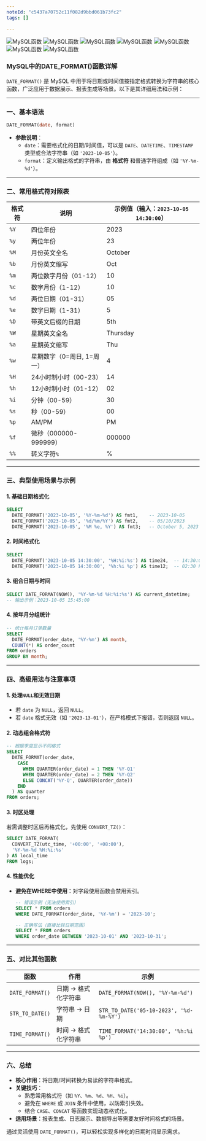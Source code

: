 ```yaml
---
noteId: "c5437a70752c11f082d9bbd061b73fc2"
tags: []

---
```


![MySQL函数](../images/ebooks/099.jpeg) 
![MySQL函数](../images/ebooks/100.jpeg) 
![MySQL函数](../images/ebooks/101.jpeg) 
![MySQL函数](../images/ebooks/102.jpeg) 
![MySQL函数](../images/ebooks/103.jpeg) 
![MySQL函数](../images/ebooks/104.jpeg) 
![MySQL函数](../images/ebooks/105.jpeg)
### **MySQL中的DATE_FORMAT()函数详解**

`DATE_FORMAT()` 是 MySQL 中用于将日期或时间值按指定格式转换为字符串的核心函数，广泛应用于数据展示、报表生成等场景。以下是其详细用法和示例：

---

### **一、基本语法**
```sql
DATE_FORMAT(date, format)
```
- **参数说明**：
  - `date`：需要格式化的日期/时间值，可以是 `DATE`、`DATETIME`、`TIMESTAMP` 类型或合法字符串（如 `'2023-10-05'`）。
  - `format`：定义输出格式的字符串，由 **格式符** 和普通字符组成（如 `'%Y-%m-%d'`）。

---

### **二、常用格式符对照表**
| 格式符 | 说明                        | 示例值（输入：`2023-10-05 14:30:00`） |
|--------|----------------------------|--------------------------------------|
| `%Y`   | 四位年份                    | 2023                                 |
| `%y`   | 两位年份                    | 23                                   |
| `%M`   | 月份英文全名                | October                              |
| `%b`   | 月份英文缩写                | Oct                                  |
| `%m`   | 两位数字月份（01-12）       | 10                                   |
| `%c`   | 数字月份（1-12）            | 10                                   |
| `%d`   | 两位日期（01-31）           | 05                                   |
| `%e`   | 数字日期（1-31）            | 5                                    |
| `%D`   | 带英文后缀的日期            | 5th                                  |
| `%W`   | 星期英文全名                | Thursday                             |
| `%a`   | 星期英文缩写                | Thu                                  |
| `%w`   | 星期数字（0=周日, 1=周一）  | 4                                    |
| `%H`   | 24小时制小时（00-23）       | 14                                   |
| `%h`   | 12小时制小时（01-12）       | 02                                   |
| `%i`   | 分钟（00-59）               | 30                                   |
| `%s`   | 秒（00-59）                 | 00                                   |
| `%p`   | AM/PM                      | PM                                   |
| `%f`   | 微秒（000000-999999）       | 000000                               |
| `%%`   | 转义字符`%`                | %                                    |

---

### **三、典型使用场景与示例**

#### **1. 基础日期格式化**
```sql
SELECT 
  DATE_FORMAT('2023-10-05', '%Y-%m-%d') AS fmt1,    -- 2023-10-05
  DATE_FORMAT('2023-10-05', '%d/%m/%Y') AS fmt2,    -- 05/10/2023
  DATE_FORMAT('2023-10-05', '%M %e, %Y') AS fmt3;   -- October 5, 2023
```

#### **2. 时间格式化**
```sql
SELECT 
  DATE_FORMAT('2023-10-05 14:30:00', '%H:%i:%s') AS time24,  -- 14:30:00
  DATE_FORMAT('2023-10-05 14:30:00', '%h:%i %p') AS time12;  -- 02:30 PM
```

#### **3. 组合日期与时间**
```sql
SELECT DATE_FORMAT(NOW(), '%Y-%m-%d %H:%i:%s') AS current_datetime;
-- 输出示例：2023-10-05 15:45:00
```

#### **4. 按年月分组统计**
```sql
-- 统计每月订单数量
SELECT 
  DATE_FORMAT(order_date, '%Y-%m') AS month,
  COUNT(*) AS order_count
FROM orders
GROUP BY month;
```

---

### **四、高级用法与注意事项**

#### **1. 处理`NULL`和无效日期**
- 若 `date` 为 `NULL`，返回 `NULL`。
- 若 `date` 格式无效（如 `'2023-13-01'`），在严格模式下报错，否则返回 `NULL`。

#### **2. 动态组合格式符**
```sql
-- 根据季度显示不同格式
SELECT 
  DATE_FORMAT(order_date, 
    CASE 
      WHEN QUARTER(order_date) = 1 THEN '%Y-Q1'
      WHEN QUARTER(order_date) = 2 THEN '%Y-Q2'
      ELSE CONCAT('%Y-Q', QUARTER(order_date))
    END
  ) AS quarter
FROM orders;
```

#### **3. 时区处理**
若需调整时区后再格式化，先使用 `CONVERT_TZ()`：
```sql
SELECT DATE_FORMAT(
  CONVERT_TZ(utc_time, '+00:00', '+08:00'), 
  '%Y-%m-%d %H:%i:%s'
) AS local_time
FROM logs;
```

#### **4. 性能优化**
- **避免在WHERE中使用**：对字段使用函数会禁用索引。
  ```sql
  -- 错误示例（无法使用索引）
  SELECT * FROM orders 
  WHERE DATE_FORMAT(order_date, '%Y-%m') = '2023-10';
  
  -- 正确写法（直接比较日期范围）
  SELECT * FROM orders 
  WHERE order_date BETWEEN '2023-10-01' AND '2023-10-31';
  ```

---

### **五、对比其他函数**
| 函数            | 作用                      | 示例                              |
|-----------------|--------------------------|-----------------------------------|
| `DATE_FORMAT()` | 日期 → 格式化字符串       | `DATE_FORMAT(NOW(), '%Y-%m-%d')` |
| `STR_TO_DATE()` | 字符串 → 日期             | `STR_TO_DATE('05-10-2023', '%d-%m-%Y')` |
| `TIME_FORMAT()` | 时间 → 格式化字符串       | `TIME_FORMAT('14:30:00', '%h:%i %p')` |

---

### **六、总结**
- **核心作用**：将日期/时间转换为易读的字符串格式。
- **关键技巧**：
  - 熟悉常用格式符（如 `%Y`、`%m`、`%d`、`%H`、`%i`）。
  - 避免在 `WHERE` 或 `JOIN` 条件中使用，以防索引失效。
  - 结合 `CASE`、`CONCAT` 等函数实现动态格式化。
- **适用场景**：报表生成、日志展示、数据导出等需要友好时间格式的场景。

通过灵活使用 `DATE_FORMAT()`，可以轻松实现多样化的日期时间显示需求。